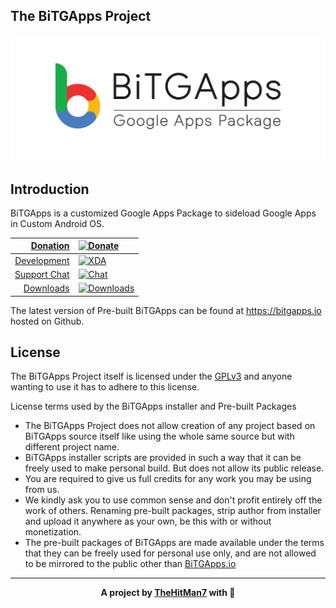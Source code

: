 ## The BiTGApps Project

![](banner.png)

## Introduction

BiTGApps is a customized Google Apps Package to sideload Google Apps in Custom Android OS.

| [Donation](https://www.paypal.me/kartikverma443) | [![Donate](https://img.shields.io/badge/Donate-on%20PayPal-brightgreen?style=flat-square)](https://www.paypal.me/kartikverma443) |
| ---: | :--- |
| [Development](https://forum.xda-developers.com/t/custom-gapps-bitgapps-for-android.4012165/) | [![XDA](https://img.shields.io/badge/Development-on%20XDA-orange?style=flat-square)](https://forum.xda-developers.com/t/custom-gapps-bitgapps-for-android.4012165/) |
| [Support Chat](https://t.me/bitgapps_official) | [![Chat](https://img.shields.io/badge/Chat-on%20Telegram-blueviolet?style=flat-square)](https://t.me/bitgapps_official) |
| [Downloads](https://bitgapps.io) | [![Downloads](https://img.shields.io/github/downloads/BiTGApps/BiTGApps-Release/total?style=social)](https://bitgapps.io) |

The latest version of Pre-built BiTGApps can be found at https://bitgapps.io hosted on Github.

## License

The BiTGApps Project itself is licensed under the [GPLv3](https://www.gnu.org/licenses/gpl-3.0.txt) and anyone wanting to use it has to adhere to this license.

License terms used by the BiTGApps installer and Pre-built Packages

   * The BiTGApps Project does not allow creation of any project based on BiTGApps source itself like using the whole same source but with different project name.
   * BiTGApps installer scripts are provided in such a way that it can be freely used to make personal build. But does not allow its public release.
   * You are required to give us full credits for any work you may be using from us.
   * We kindly ask you to use common sense and don't profit entirely off the work of others. Renaming pre-built packages, strip author from installer and upload it anywhere as your own, be this with or without monetization.
   * The pre-built packages of BiTGApps are made available under the terms that they can be freely used for personal use only, and are not allowed to be mirrored to the public other than [BiTGApps.io](https://BiTGApps.io)

***

<div align="center">
  <b>A project by <a href="https://thehitman7.github.io">TheHitMan7</a> with <span>&#128150;</span></b>
</div>
